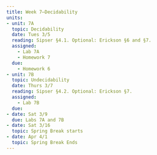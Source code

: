 ```yaml
---
title: Week 7—Decidability
units:
- unit: 7A
  topic: Decidability
  date: Tues 3/5
  reading: Sipser §4.1. Optional: Erickson §6 and §7.
  assigned: 
    - Lab 7A
    - Homework 7
  due:
    - Homework 6
- unit: 7B
  topic: Undecidability
  date: Thurs 3/7
  reading: Sipser §4.2. Optional: Erickson §7.
  assigned: 
    - Lab 7B
  due: 
- date: Sat 3/9
  due: Labs 7A and 7B
- date: Sat 3/16
  topic: Spring Break starts
- date: Apr 4/1
  topic: Spring Break Ends
---
```

